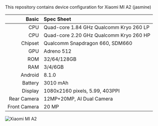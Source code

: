 This repository contains device configuration for Xiaomi MI A2 (jasmine)

Basic   | Spec Sheet
-------:|:----------
CPU     | Quad-core 1.84 GHz Qualcomm Kryo 260 LP
CPU     | Quad-core 2.20 GHz Qualcomm Kryo 260 HP
Chipset | Qualcomm Snapdragon 660, SDM660
GPU     | Adreno 512
ROM     | 32/64/128GB
RAM     | 3/4/6GB
Android | 8.1.0
Battery | 3010 mAh
Display | 1080x2160 pixels, 5.99, 403PPI
Rear Camera  | 12MP+20MP, AI Dual Camera
Front Camera | 20 MP

![Xiaomi MI A2](https://encrypted-tbn0.gstatic.com/images?q=tbn:ANd9GcRmooRVoVPZlA-avyKg6m5auL_mBmU6W-58fcH7kR3eumvrvC9O05QVhfaE "Xiaomi MI A2")

